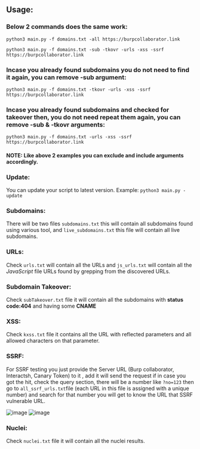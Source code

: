 ## Usage:

### Below 2 commands does the same work:
`python3 main.py -f domains.txt -all https://burpcollaborator.link`

`python3 main.py -f domains.txt -sub -tkovr -urls -xss -ssrf https://burpcollaborator.link`

### Incase you already found subdomains you do not need to find it again, you can remove **-sub** argument:
`python3 main.py -f domains.txt -tkovr -urls -xss -ssrf https://burpcollaborator.link`

### Incase you already found subdomains and checked for takeover then, you do not need repeat them again, you can remove **-sub** & **-tkovr** arguments:
`python3 main.py -f domains.txt -urls -xss -ssrf https://burpcollaborator.link`

#### NOTE: Like above 2 examples you can exclude and include arguments accordingly.

### Update:
You can update your script to latest version.
Example: `python3 main.py -update`

### Subdomains:
There will be two files `subdomains.txt` this will contain all subdomains found using various tool, and `live_subdomains.txt` this file will contain all live subdomains. 

### URLs: 
Check `urls.txt` will contain all the URLs and `js_urls.txt`  will contain all the *JavaScript* file URLs found by grepping from the discovered URLs. 

### Subdomain Takeover:
Check `subTakeover.txt` file it will contain all the subdomains with **status code:404** and having some **CNAME**

### XSS:
Check `kxss.txt` file it contains all the URL with reflected parameters and all allowed characters on that parameter. 

### SSRF:
For SSRF testing you just provide the Server URL (Burp collaborator, Interactsh, Canary Token) to it , add it will send the request if in case you got the hit, check the query section, there will be a number like `?no=123` then go to `all_ssrf_urls.txt`file (each URL in this file is assigned with a unique number) and search for that number you will get to know the URL that SSRF vulnerable URL.

![image](https://github.com/Kirosci/Project-Recon/assets/106021529/6950b0ce-3ac5-4b22-8bdb-d57895684f9b)
![image](https://github.com/Kirosci/Project-Recon/assets/106021529/40e4ca81-664e-4a07-9c8b-51897b07226d)


### Nuclei:
Check `nuclei.txt` file it will contain all the nuclei results. 
